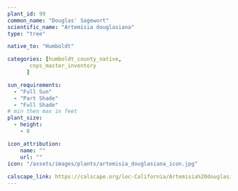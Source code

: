 ```yaml
---
plant_id: 99
common_name: "Douglas' Sagewort"
scientific_name: "Artemisia douglasiana"
type: "tree"

native_to: "Humboldt"

categories: [humboldt_county_native,
       cnps_master_inventory
      ]

sun_requirements:
  - "Full Sun"
  - "Part Shade"
  - "Full Shade"
# min then max in feet
plant_size:
  - height: 
    - 8

icon_attribution: 
    name: ""
    url: ""
icon: "/assets/images/plants/artemisia_douglasiana_icon.jpg"
 
calscape_link: https://calscape.org/loc-California/Artemisia%20douglasiana(%20) 
---
```







